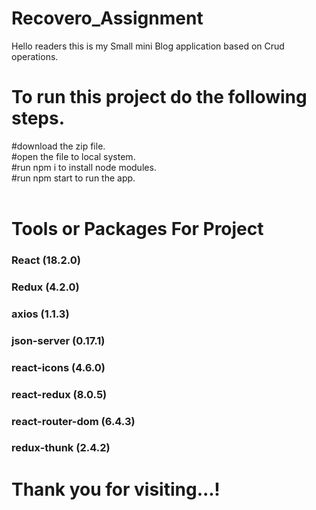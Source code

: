 # Recovero_Assignment

Hello readers this is my Small mini Blog application based on Crud operations.


# To run this project do the following steps.
#download the zip file.
<br/>
#open the file to local system.
<br/>
#run npm i to install node modules.
<br/>
#run npm start to run the app.
<br/>
<br/>
# Tools or Packages For Project 
### React (18.2.0)
### Redux (4.2.0)
### axios (1.1.3)
### json-server (0.17.1)
### react-icons (4.6.0)
### react-redux (8.0.5)
### react-router-dom (6.4.3)
### redux-thunk (2.4.2)

    
    
    


<h1>Thank you for visiting...!</h1>

